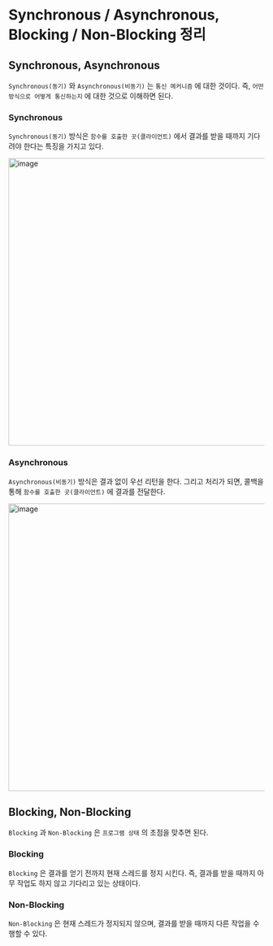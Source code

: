 # Synchronous / Asynchronous, Blocking / Non-Blocking 정리

## Synchronous, Asynchronous

`Synchronous(동기)` 와 `Asynchronous(비동기)` 는 `통신 메커니즘` 에 대한 것이다. 즉, `어떤 방식으로 어떻게 통신하는지` 에 대한 것으로 이해하면 된다.

### Synchronous

`Synchronous(동기)` 방식은 `함수를 호출한 곳(클라이언트)` 에서 결과를 받을 때까지 기다려야 한다는 특징을 가지고 있다.

<img width="566" alt="image" src="https://user-images.githubusercontent.com/23515771/169636822-3e7accea-e13d-4b5b-bad8-edbb80e52cf2.png">

### Asynchronous

`Asynchronous(비동기)` 방식은 결과 없이 우선 리턴을 한다. 그리고 처리가 되면, 콜백을 통해 `함수를 호출한 곳(클라이언트)` 에 결과를 전달한다.

<img width="566" alt="image" src="https://user-images.githubusercontent.com/23515771/169636916-187b281a-6c52-4623-8d6f-e7f8e5d23c9d.png">

## Blocking, Non-Blocking

`Blocking` 과 `Non-Blocking` 은 `프로그램 상태` 의 초점을 맞추면 된다.

### Blocking

`Blocking` 은 결과를 얻기 전까지 현재 스레드를 정지 시킨다. 즉, 결과를 받을 때까지 아무 작업도 하지 않고 기다리고 있는 상태이다.

### Non-Blocking

`Non-Blocking` 은 현재 스레드가 정지되지 않으며, 결과를 받을 때까지 다른 작업을 수행할 수 있다.
